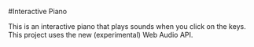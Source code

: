 #Interactive Piano

This is an interactive piano that plays sounds when you click on the keys. This project uses the new (experimental) Web Audio API.